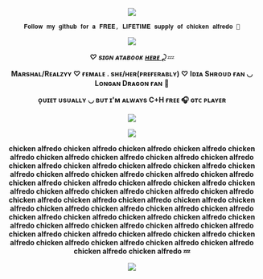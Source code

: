 <p align="Center">
<img src="https://komarev.com/ghpvc/?username=verciless&label=Little+Idia's!&color=0099ff"
  </p>

<p align="center"> <code style="color" : lightskyblue">𝐅𝐨𝐥𝐥𝐨𝐰 𝐦𝐲 𝐠𝐢𝐭𝐡𝐮𝐛 𝐟𝐨𝐫 𝐚 𝐅𝐑𝐄𝐄, 𝐋𝐈𝐅𝐄𝐓𝐈𝐌𝐄 𝐬𝐮𝐩𝐩𝐥𝐲 𝐨𝐟 𝐜𝐡𝐢𝐜𝐤𝐞𝐧 𝐚𝐥𝐟𝐫𝐞𝐝𝐨 🤑</code>  </p>

</p>

<p align="center">
<img src="https://github.com/user-attachments/assets/45a92b90-5eb7-4971-a8ee-58ca601ba361"
  </p>


***<p align="center"> ♡ sɪɢɴ ᴀᴛᴀʙᴏᴏᴋ*** ***<a href="https://verciless.atabook.org/">ʜᴇʀᴇ ⤸</a>*** 💤 </p>
**<p align="center"> Mᴀʀsʜᴀʟ/Rᴇᴀʟᴢʏʏ ♡ ғᴇᴍᴀʟᴇ . sʜᴇ/ʜᴇʀ(ᴘʀᴇғᴇʀᴀʙʟʏ) ♡ Iᴅɪᴀ Sʜʀᴏᴜᴅ ғᴀɴ ◡ Lᴏɴɢᴀɴ Dʀᴀɢᴏɴ ғᴀɴ** 🥞 </p>
**<p align="center"> ᴏ̨ᴜɪᴇᴛ ᴜsᴜᴀʟʟʏ ◡ ʙᴜᴛ ɪ'ᴍ ᴀʟᴡᴀʏs C+H ғʀᴇᴇ 🎧 ɢᴛᴄ ᴘʟᴀʏᴇʀ** </p>

<p align="center">
<img src="https://github.com/user-attachments/assets/ca46c72c-8d98-499f-a31c-01df24935e77"
</p>

<p align="center">
<img src="https://github.com/user-attachments/assets/74bdb856-d2a9-4445-8c98-5578cb6296ab"
  </p>

**<p align="center"> chicken alfredo chicken alfredo chicken alfredo chicken alfredo chicken alfredo chicken alfredo chicken alfredo chicken alfredo chicken alfredo chicken alfredo chicken alfredo chicken alfredo chicken alfredo chicken alfredo chicken alfredo chicken alfredo chicken alfredo chicken alfredo chicken alfredo chicken alfredo chicken alfredo chicken alfredo chicken alfredo chicken alfredo chicken alfredo chicken alfredo chicken alfredo chicken alfredo chicken alfredo chicken alfredo chicken alfredo chicken alfredo chicken alfredo chicken alfredo chicken alfredo chicken alfredo chicken alfredo chicken alfredo chicken alfredo chicken alfredo chicken alfredo chicken alfredo chicken alfredo chicken alfredo chicken alfredo chicken alfredo chicken alfredo chicken alfredo chicken alfredo chicken alfredo chicken alfredo chicken alfredo chicken alfredo chicken alfredo chicken alfredo chicken alfredo 💤 </p>**

<p align="center">
<img src="https://github.com/user-attachments/assets/ca46c72c-8d98-499f-a31c-01df24935e77"
</p>
